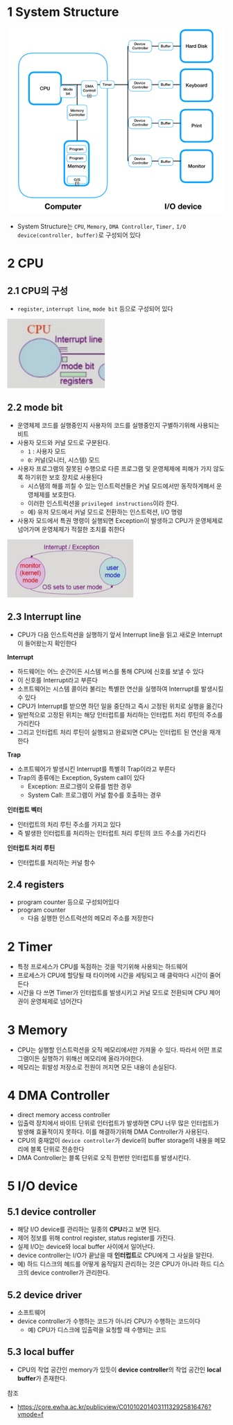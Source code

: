 #   1 System Structure

<img src="./images/system-structure.jpg" alt="System Structure" style="zoom:80%;" />

* System Structure는 `CPU`, `Memory`, `DMA Controller`, `Timer,` `I/O device(controller, buffer)`로 구성되어 있다



# 2 CPU

## 2.1 CPU의 구성

* `register`, `interrupt line`, `mode bit` 등으로 구성되어 있다

![CPU Structure](./images/cpu-structure.png)



## 2.2 mode bit

* 운영체제 코드를 실행중인지 사용자의 코드를 실행중인지 구별하기위해 사용되는 비트
* 사용자 모드와 커널 모드로 구분된다.
  * `1` : 사용자 모드
  * `0`: 커널(모니터, 시스템) 모드
* 사용자 프로그램의 잘못된 수행으로 다른 프로그램 및 운영체제에 피해가 가지 않도록 하기위한 보호 장치로 사용된다
  * 시스템의 해를 끼칠 수 있는 인스트럭션들은 커널 모드에서만 동작하게해서 운영체제를 보호한다.
  * 이러한 인스트럭션을 `privileged instructions`이라 한다.
  * 예) 유저 모드에서 커널 모드로 전환하는 인스트럭션, I/O 명령
* 사용자 모드에서 특권 명령이 실행되면 Exception이 발생하고 CPU가 운영체제로 넘어가며 운영체제가 적절한 조치를 취한다

![mode bit](./images/mode-bit.png)



## 2.3 Interrupt line

* CPU가  다음 인스트럭션을 실행하기 앞서 Interrupt line을 읽고 새로운 Interrupt이 들어왔는지 확인한다



**Interrupt**

* 하드웨어는 어느 순간이든 시스템 버스를 통해 CPU에 신호를 보낼 수 있다
* 이 신호를 Interrupt라고 부른다
* 소프트웨어는 시스템 콜이라 불리는 특별한 연산을 실행하여 Interrupt를 발생시킬 수 있다
* CPU가 Interrupt를 받으면 하던 일을 중단하고 즉시 고정된 위치로 실행을 옮긴다
* 일반적으로 고정된 위치는 해당 인터럽트를 처리하는 인터럽트 처리 루틴의 주소를 가리킨다
* 그리고 인터럽트 처리 루틴이 실행되고 완료되면 CPU는 인터럽트 된 연산을 재개한다

**Trap**

* 소프트웨어가 발생시킨 Interrupt를 특별히 Trap이라고 부른다
* Trap의 종류에는 Exception, System call이 있다
  * Exception: 프로그램이 오류를 범한 경우
  * System Call: 프로그램이 커널 함수를 호출하는 경우

**인터럽트 벡터**

* 인터럽트의 처리 루틴 주소를 가지고 있다
* 즉 발생한 인터럽트를 처리하는 인터럽트 처리 루틴의 코드 주소를 가리킨다

**인터럽트 처리 루틴**

* 인터럽트를 처리하는 커널 함수



## 2.4 registers

* program counter 등으로 구성되어있다
* program counter
  * 다음 실행한 인스트럭션의 메모리 주소를 저장한다



# 2 Timer

* 특정 프로세스가 CPU를 독점하는 것을 막기위해 사용되는 하드웨어
* 프로세스가 CPU에 할당될 때 타이머에 시간을 세팅되고 매 클락마다 시간이 줄어든다
* 시간을 다 쓰면 Timer가 인터럽트를 발생시키고 커널 모드로 전환되며 CPU 제어권이 운영체제로 넘어간다



# 3 Memory

* CPU는 실행할 인스트럭션을 오직 메모리에서만 가져올 수 있다. 따라서 어떤 프로그램이든 실행하기 위해선 메모리에 올라가야한다.
* 메모리는 휘발성 저장소로 전원이 꺼지면 모든 내용이 손실된다.



# 4 DMA Controller

* direct memory access controller
* 입출력 장치에서 바이트 단위로 인터럽트가 발생하면 CPU 너무 많은 인터럽트가 발생해 효율적이지 못하다. 이를 해결하기위해 DMA Controller가 사용된다.
* CPU의 중재없이 `device controller`가 device의 buffer storage의 내용을 메모리에 블록 단위로 전송한다
* DMA Controller는 블록 단위로 오직 한번만 인터럽트를 발생시킨다.



# 5 I/O device

## 5.1 device controller

* 해당 I/O device를 관리하는 일종의 **CPU**라고 보면 된다.
* 제어 정보를 위해 control register, status register를 가진다.
* 실제 I/O는 device와 local buffer 사이에서 일어난다.
* device controller는 I/O가 끝났을 때 **인터럽트**로 CPU에게 그 사실을 알린다.
* 예) 하드 디스크의 헤드를 어떻게 움직일지 관리하는 것은 CPU가 아니라 하드 디스크의 device controller가 관리한다.



## 5.2 device driver

* 소프트웨어
* device controller가 수행하는 코드가 아니라 CPU가 수행하는 코드이다
  * 예) CPU가 디스크에 입출력을 요청할 때 수행되는 코드



## 5.3 local buffer

* CPU의 작업 공간인 memory가 있듯이 **device controller**의 작업 공간인 **local buffer**가 존재한다.



참조

* https://core.ewha.ac.kr/publicview/C0101020140311132925816476?vmode=f 
